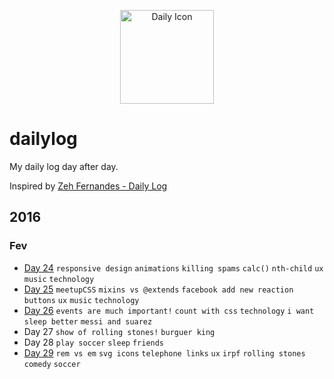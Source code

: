 <p align="center">
  <img src="http://simpleicon.com/wp-content/uploads/Calendar-Time.png" alt="Daily Icon" width="150" />
</p>



# dailylog

My daily log day after day.

Inspired by [Zeh Fernandes - Daily Log](https://github.com/zehfernandes/dailylog/)

## 2016 

### Fev

- [Day 24](https://github.com/lfeh/dailylog/blob/master/log/02-24-2016.md) `responsive design` `animations` `killing spams` `calc()` `nth-child` `ux` `music` `technology`
- [Day 25](https://github.com/lfeh/dailylog/blob/master/log/02-25-2016.md) `meetupCSS` `mixins vs @extends` `facebook add new reaction buttons` `ux` `music` `technology`
- [Day 26](https://github.com/LFeh/dailylog/blob/master/log/02-26-2016.md) `events are much important!` `count with css` `technology` `i want sleep better` `messi and suarez`
- Day 27 `show of rolling stones!` `burguer king`
- Day 28 `play soccer` `sleep` `friends`
- [Day 29](https://github.com/LFeh/dailylog/blob/master/log/02-29-2016.md) `rem vs em` `svg icons` `telephone links` `ux` `irpf` `rolling stones` `comedy` `soccer`
